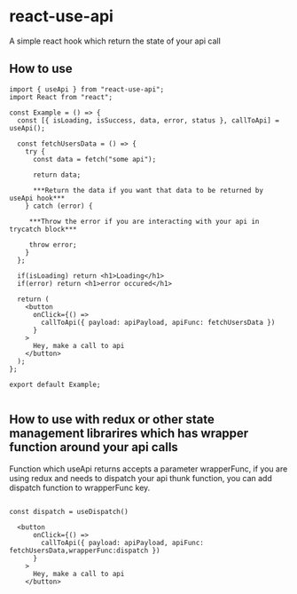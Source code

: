 # react-use-api

A simple react hook which return the state of your api call

## How to use

```
import { useApi } from "react-use-api";
import React from "react";

const Example = () => {
  const [{ isLoading, isSuccess, data, error, status }, callToApi] = useApi();

  const fetchUsersData = () => {
    try {
      const data = fetch("some api");

      return data;

      ***Return the data if you want that data to be returned by useApi hook***
    } catch (error) {

     ***Throw the error if you are interacting with your api in trycatch block***

     throw error;
    }
  };

  if(isLoading) return <h1>Loading</h1>
  if(error) return <h1>error occured</h1>

  return (
    <button
      onClick={() =>
        callToApi({ payload: apiPayload, apiFunc: fetchUsersData })
      }
    >
      Hey, make a call to api
    </button>
  );
};

export default Example;


```

## How to use with redux or other state management librarires which has wrapper function around your api calls

Function which useApi returns accepts a parameter wrapperFunc, if you are using redux and needs to dispatch your api thunk function, you can add dispatch function to wrapperFunc key.

```

const dispatch = useDispatch()

  <button
      onClick={() =>
        callToApi({ payload: apiPayload, apiFunc: fetchUsersData,wrapperFunc:dispatch })
      }
    >
      Hey, make a call to api
    </button>

```
